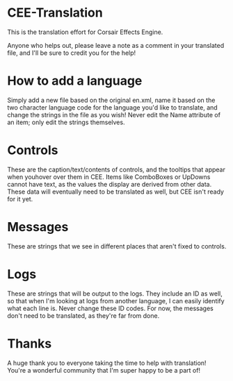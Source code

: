 # CEE-Translation
This is the translation effort for Corsair Effects Engine.

Anyone who helps out, please leave a note as a comment in your translated file, and I'll be sure to credit you for the help!

# How to add a language
Simply add a new file based on the original en.xml, name it based on the two character language code for the language you'd like to translate, and change the strings in the file as you wish!
Never edit the Name attribute of an item; only edit the strings themselves.

# Controls
These are the caption/text/contents of controls, and the tooltips that appear when youhover over them in CEE. Items like ComboBoxes or UpDowns cannot have text, as the values the display are derived from other data. These data will eventually need to be translated as well, but CEE isn't ready for it yet.

# Messages
These are strings that we see in different places that aren't fixed to controls.

# Logs
These are strings that will be output to the logs. They include an ID as well, so that when I'm looking at logs from another language, I can easily identify what each line is. Never change these ID codes. For now, the messages don't need to be translated, as they're far from done.

# Thanks
A huge thank you to everyone taking the time to help with translation! You're a wonderful community that I'm super happy to be a part of!